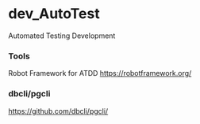 # dev_AutoTest
Automated Testing Development

### Tools
Robot Framework for ATDD
https://robotframework.org/

### dbcli/pgcli
https://github.com/dbcli/pgcli/
